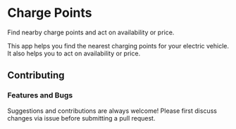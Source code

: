 # Charge Points

Find nearby charge points and act on availability or price.

This app helps you find the nearest charging points for your electric vehicle. It also helps you to act on availability or price.

## Contributing

### Features and Bugs

Suggestions and contributions are always welcome! Please first discuss changes via issue before submitting a pull request.
